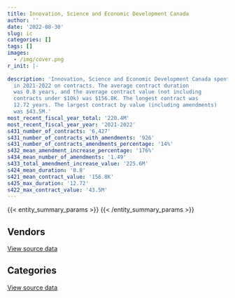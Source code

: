 ```yaml
---
title: Innovation, Science and Economic Development Canada
author: ''
date: '2022-08-30'
slug: ic
categories: []
tags: []
images:
  - /img/cover.png
r_init: |-
  
description: 'Innovation, Science and Economic Development Canada spent an estimated $220.4M
  in 2021-2022 on contracts. The average contract duration
  was 0.8 years, and the average contract value (not including
  contracts under $10k) was $156.8K. The longest contract was
  12.72 years. The largest contract by value (including amendments)
  was $43.5M.'
most_recent_fiscal_year_total: '220.4M'
most_recent_fiscal_year_year: '2021-2022'
s431_number_of_contracts: '6,427'
s431_number_of_contracts_with_amendments: '926'
s431_number_of_contracts_amendments_percentage: '14%'
s432_mean_amendment_increase_percentage: '176%'
s434_mean_number_of_amendments: '1.49'
s433_total_amendment_increase_value: '225.6M'
s424_mean_duration: '0.8'
s421_mean_contract_value: '156.8K'
s425_max_duration: '12.72'
s422_max_contract_value: '43.5M'
---
```


<script src="/rmarkdown-libs/htmlwidgets/htmlwidgets.js"></script>
<link href="/rmarkdown-libs/datatables-css/datatables-crosstalk.css" rel="stylesheet" />
<script src="/rmarkdown-libs/datatables-binding/datatables.js"></script>
<script src="/rmarkdown-libs/jquery/jquery-3.6.0.min.js"></script>
<link href="/rmarkdown-libs/dt-core-bootstrap/css/dataTables.bootstrap.min.css" rel="stylesheet" />
<link href="/rmarkdown-libs/dt-core-bootstrap/css/dataTables.bootstrap.extra.css" rel="stylesheet" />
<script src="/rmarkdown-libs/dt-core-bootstrap/js/jquery.dataTables.min.js"></script>
<script src="/rmarkdown-libs/dt-core-bootstrap/js/dataTables.bootstrap.min.js"></script>
<link href="/rmarkdown-libs/crosstalk/css/crosstalk.min.css" rel="stylesheet" />
<script src="/rmarkdown-libs/crosstalk/js/crosstalk.min.js"></script>
<script src="/rmarkdown-libs/htmlwidgets/htmlwidgets.js"></script>
<link href="/rmarkdown-libs/datatables-css/datatables-crosstalk.css" rel="stylesheet" />
<script src="/rmarkdown-libs/datatables-binding/datatables.js"></script>
<script src="/rmarkdown-libs/jquery/jquery-3.6.0.min.js"></script>
<link href="/rmarkdown-libs/dt-core-bootstrap/css/dataTables.bootstrap.min.css" rel="stylesheet" />
<link href="/rmarkdown-libs/dt-core-bootstrap/css/dataTables.bootstrap.extra.css" rel="stylesheet" />
<script src="/rmarkdown-libs/dt-core-bootstrap/js/jquery.dataTables.min.js"></script>
<script src="/rmarkdown-libs/dt-core-bootstrap/js/dataTables.bootstrap.min.js"></script>
<link href="/rmarkdown-libs/crosstalk/css/crosstalk.min.css" rel="stylesheet" />
<script src="/rmarkdown-libs/crosstalk/js/crosstalk.min.js"></script>

{{< entity_summary_params >}}
{{< /entity_summary_params >}}

## Vendors

<div id="htmlwidget-1" style="width:100%;height:auto;" class="datatables html-widget"></div>
<script type="application/json" data-for="htmlwidget-1">{"x":{"style":"bootstrap","filter":"none","vertical":false,"data":[["<a href=\"/vendors/a_hundred_answers/\">A HUNDRED ANSWERS<\/a>","<a href=\"/vendors/acart_communications/\">ACART COMMUNICATIONS<\/a>","<a href=\"/vendors/accenture/\">ACCENTURE<\/a>","<a href=\"/vendors/acme_future_security_controls/\">ACME FUTURE SECURITY CONTROLS<\/a>","<a href=\"/vendors/acosys_consulting_services/\">ACOSYS CONSULTING SERVICES<\/a>","<a href=\"/vendors/adga_group/\">ADGA GROUP<\/a>","<a href=\"/vendors/advanced_business_interiors/\">ADVANCED BUSINESS INTERIORS<\/a>","<a href=\"/vendors/advanced_chippewa_technologies/\">ADVANCED CHIPPEWA TECHNOLOGIES<\/a>","<a href=\"/vendors/altis_human_resources/\">ALTIS HUMAN RESOURCES<\/a>","<a href=\"/vendors/amazon/\">AMAZON<\/a>","<a href=\"/vendors/anixter/\">ANIXTER<\/a>","<a href=\"/vendors/ansys_canada/\">ANSYS CANADA<\/a>","<a href=\"/vendors/ari_financial_services/\">ARI FINANCIAL SERVICES<\/a>","<a href=\"/vendors/artemp_personnel_services/\">ARTEMP PERSONNEL SERVICES<\/a>","<a href=\"/vendors/asokan_business_interiors/\">ASOKAN BUSINESS INTERIORS<\/a>","<a href=\"/vendors/avi_spl_canada/\">AVI SPL CANADA<\/a>","<a href=\"/vendors/banfield_seguin/\">BANFIELD SEGUIN<\/a>","<a href=\"/vendors/bdo_canada/\">BDO CANADA<\/a>","<a href=\"/vendors/bell_canada/\">BELL CANADA<\/a>","<a href=\"/vendors/blackberry/\">BLACKBERRY<\/a>","<a href=\"/vendors/brookfield_global_integrated_solutions/\">BROOKFIELD GLOBAL INTEGRATED SOLUTIONS<\/a>","<a href=\"/vendors/brs_innovations/\">BRS INNOVATIONS<\/a>","<a href=\"/vendors/cache_computer_consulting/\">CACHE COMPUTER CONSULTING<\/a>","<a href=\"/vendors/calian/\">CALIAN<\/a>","<a href=\"/vendors/canadian_corps_of_commissionaires/\">CANADIAN CORPS OF COMMISSIONAIRES<\/a>","<a href=\"/vendors/canon/\">CANON<\/a>","<a href=\"/vendors/carahsoft_technology/\">CARAHSOFT TECHNOLOGY<\/a>","<a href=\"/vendors/carleton_electric/\">CARLETON ELECTRIC<\/a>","<a href=\"/vendors/cbci_telecom/\">CBCI TELECOM<\/a>","<a href=\"/vendors/cdw_canada/\">CDW CANADA<\/a>","<a href=\"/vendors/cgi/\">CGI<\/a>","<a href=\"/vendors/cision_canada/\">CISION CANADA<\/a>","<a href=\"/vendors/cistel_technology/\">CISTEL TECHNOLOGY<\/a>","<a href=\"/vendors/click_networks/\">CLICK NETWORKS<\/a>","<a href=\"/vendors/closereach/\">CLOSEREACH<\/a>","<a href=\"/vendors/cofomo/\">COFOMO<\/a>","<a href=\"/vendors/combat_networks/\">COMBAT NETWORKS<\/a>","<a href=\"/vendors/compugen/\">COMPUGEN<\/a>","<a href=\"/vendors/contract_community/\">CONTRACT COMMUNITY<\/a>","<a href=\"/vendors/coradix_technology_consulting/\">CORADIX TECHNOLOGY CONSULTING<\/a>","<a href=\"/vendors/cossette_communications/\">COSSETTE COMMUNICATIONS<\/a>","<a href=\"/vendors/cryptomill_technologies/\">CRYPTOMILL TECHNOLOGIES<\/a>","<a href=\"/vendors/decisive_group/\">DECISIVE GROUP<\/a>","<a href=\"/vendors/dell_computer/\">DELL COMPUTER<\/a>","<a href=\"/vendors/deloitte_and_touche/\">DELOITTE AND TOUCHE<\/a>","<a href=\"/vendors/dls_technology/\">DLS TECHNOLOGY<\/a>","<a href=\"/vendors/donna_cona/\">DONNA CONA<\/a>","<a href=\"/vendors/dymech_engineering/\">DYMECH ENGINEERING<\/a>","<a href=\"/vendors/dynabook_canada/\">DYNABOOK CANADA<\/a>","<a href=\"/vendors/dynamic_personnel_consultants/\">DYNAMIC PERSONNEL CONSULTANTS<\/a>","<a href=\"/vendors/eagle_professional_resources/\">EAGLE PROFESSIONAL RESOURCES<\/a>","<a href=\"/vendors/eberhard_von_huene_associates/\">EBERHARD VON HUENE ASSOCIATES<\/a>","<a href=\"/vendors/ebsco_canada/\">EBSCO CANADA<\/a>","<a href=\"/vendors/eclipsys_solutions/\">ECLIPSYS SOLUTIONS<\/a>","<a href=\"/vendors/ecole_de_langues_abce/\">ECOLE DE LANGUES ABCE<\/a>","<a href=\"/vendors/ecole_de_langues_la_cite/\">ECOLE DE LANGUES LA CITE<\/a>","<a href=\"/vendors/ecopia_tech/\">ECOPIA TECH<\/a>","<a href=\"/vendors/ekos_research_associates/\">EKOS RESEARCH ASSOCIATES<\/a>","<a href=\"/vendors/elsevier/\">ELSEVIER<\/a>","<a href=\"/vendors/environics_research_group/\">ENVIRONICS RESEARCH GROUP<\/a>","<a href=\"/vendors/ernst_young/\">ERNST YOUNG<\/a>","<a href=\"/vendors/evaluation_personnel_selection/\">EVALUATION PERSONNEL SELECTION<\/a>","<a href=\"/vendors/excel_human_resources/\">EXCEL HUMAN RESOURCES<\/a>","<a href=\"/vendors/factiva/\">FACTIVA<\/a>","<a href=\"/vendors/fast_forward_french/\">FAST FORWARD FRENCH<\/a>","<a href=\"/vendors/fast_track_staffing/\">FAST TRACK STAFFING<\/a>","<a href=\"/vendors/fca_canada/\">FCA CANADA<\/a>","<a href=\"/vendors/ference_company_consulting/\">FERENCE COMPANY CONSULTING<\/a>","<a href=\"/vendors/ford_motor_company/\">FORD MOTOR COMPANY<\/a>","<a href=\"/vendors/forrester_research/\">FORRESTER RESEARCH<\/a>","<a href=\"/vendors/foxit_software/\">FOXIT SOFTWARE<\/a>","<a href=\"/vendors/gap_wireless/\">GAP WIRELESS<\/a>","<a href=\"/vendors/gartner/\">GARTNER<\/a>","<a href=\"/vendors/gatestone/\">GATESTONE<\/a>","<a href=\"/vendors/gc_strategies/\">GC STRATEGIES<\/a>","<a href=\"/vendors/general_motors/\">GENERAL MOTORS<\/a>","<a href=\"/vendors/genesis_integration/\">GENESIS INTEGRATION<\/a>","<a href=\"/vendors/geospectrum_technologies/\">GEOSPECTRUM TECHNOLOGIES<\/a>","<a href=\"/vendors/glasshouse_systems/\">GLASSHOUSE SYSTEMS<\/a>","<a href=\"/vendors/global_knowledge/\">GLOBAL KNOWLEDGE<\/a>","<a href=\"/vendors/global_upholstery/\">GLOBAL UPHOLSTERY<\/a>","<a href=\"/vendors/goss_gilroy/\">GOSS GILROY<\/a>","<a href=\"/vendors/grand_toy/\">GRAND TOY<\/a>","<a href=\"/vendors/graybridge_international_consulting/\">GRAYBRIDGE INTERNATIONAL CONSULTING<\/a>","<a href=\"/vendors/groupe_onscope/\">GROUPE ONSCOPE<\/a>","<a href=\"/vendors/haworth/\">HAWORTH<\/a>","<a href=\"/vendors/hewlett_packard/\">HEWLETT PACKARD<\/a>","<a href=\"/vendors/honeywell/\">HONEYWELL<\/a>","<a href=\"/vendors/hypertec/\">HYPERTEC<\/a>","<a href=\"/vendors/ibiska_telecom/\">IBISKA TELECOM<\/a>","<a href=\"/vendors/ibm_canada/\">IBM CANADA<\/a>","<a href=\"/vendors/idp_group/\">IDP GROUP<\/a>","<a href=\"/vendors/ifathom/\">IFATHOM<\/a>","<a href=\"/vendors/ihs_global/\">IHS GLOBAL<\/a>","<a href=\"/vendors/info_tech_research_group/\">INFO TECH RESEARCH GROUP<\/a>","<a href=\"/vendors/insa/\">INSA<\/a>","<a href=\"/vendors/integrated_distribution_systems/\">INTEGRATED DISTRIBUTION SYSTEMS<\/a>","<a href=\"/vendors/ipsos/\">IPSOS<\/a>","<a href=\"/vendors/iron_mountain/\">IRON MOUNTAIN<\/a>","<a href=\"/vendors/it_net_consultants/\">IT NET CONSULTANTS<\/a>","<a href=\"/vendors/itex/\">ITEX<\/a>","<a href=\"/vendors/jasco_applied_sciences_canada/\">JASCO APPLIED SCIENCES CANADA<\/a>","<a href=\"/vendors/keysight_technologies_canada/\">KEYSIGHT TECHNOLOGIES CANADA<\/a>","<a href=\"/vendors/kia_canada/\">KIA CANADA<\/a>","<a href=\"/vendors/konica_minolta_business_solutions/\">KONICA MINOLTA BUSINESS SOLUTIONS<\/a>","<a href=\"/vendors/kpmg/\">KPMG<\/a>","<a href=\"/vendors/kwc_architects/\">KWC ARCHITECTS<\/a>","<a href=\"/vendors/language_research_development_group/\">LANGUAGE RESEARCH DEVELOPMENT GROUP<\/a>","<a href=\"/vendors/lansdowne_technologies/\">LANSDOWNE TECHNOLOGIES<\/a>","<a href=\"/vendors/leo_pisces_services_group/\">LEO PISCES SERVICES GROUP<\/a>","<a href=\"/vendors/lexisnexis_canada/\">LEXISNEXIS CANADA<\/a>","<a href=\"/vendors/linovati/\">LINOVATI<\/a>","<a href=\"/vendors/lionbridge/\">LIONBRIDGE<\/a>","<a href=\"/vendors/louis_w_bray_construction/\">LOUIS W BRAY CONSTRUCTION<\/a>","<a href=\"/vendors/ls_telcom/\">LS TELCOM<\/a>","<a href=\"/vendors/lumina_it/\">LUMINA IT<\/a>","<a href=\"/vendors/makwa_resourcing/\">MAKWA RESOURCING<\/a>","<a href=\"/vendors/maplesoft_consulting/\">MAPLESOFT CONSULTING<\/a>","<a href=\"/vendors/maxsys_staffing_and_consulting/\">MAXSYS STAFFING AND CONSULTING<\/a>","<a href=\"/vendors/mccarthy_tetrault/\">MCCARTHY TETRAULT<\/a>","<a href=\"/vendors/mckinsey_and_company/\">MCKINSEY AND COMPANY<\/a>","<a href=\"/vendors/mdos_consulting/\">MDOS CONSULTING<\/a>","<a href=\"/vendors/media_q/\">MEDIA Q<\/a>","<a href=\"/vendors/messa_computing/\">MESSA COMPUTING<\/a>","<a href=\"/vendors/michael_wager_consulting/\">MICHAEL WAGER CONSULTING<\/a>","<a href=\"/vendors/microsoft_canada/\">MICROSOFT CANADA<\/a>","<a href=\"/vendors/mindwire_systems/\">MINDWIRE SYSTEMS<\/a>","<a href=\"/vendors/mishkumi_technologies/\">MISHKUMI TECHNOLOGIES<\/a>","<a href=\"/vendors/mitsubishi_motor_sales/\">MITSUBISHI MOTOR SALES<\/a>","<a href=\"/vendors/modis_canada/\">MODIS CANADA<\/a>","<a href=\"/vendors/morneau_shepell/\">MORNEAU SHEPELL<\/a>","<a href=\"/vendors/morrison_hershfield/\">MORRISON HERSHFIELD<\/a>","<a href=\"/vendors/motorola_solutions_canada/\">MOTOROLA SOLUTIONS CANADA<\/a>","<a href=\"/vendors/national_arts_centre/\">NATIONAL ARTS CENTRE<\/a>","<a href=\"/vendors/nations_translation_group/\">NATIONS TRANSLATION GROUP<\/a>","<a href=\"/vendors/nattiq/\">NATTIQ<\/a>","<a href=\"/vendors/navpoint_consulting_group/\">NAVPOINT CONSULTING GROUP<\/a>","<a href=\"/vendors/neptune_security_services/\">NEPTUNE SECURITY SERVICES<\/a>","<a href=\"/vendors/newfound_recruiting/\">NEWFOUND RECRUITING<\/a>","<a href=\"/vendors/nimble_information_strategies/\">NIMBLE INFORMATION STRATEGIES<\/a>","<a href=\"/vendors/nisha_techonologies/\">NISHA TECHONOLOGIES<\/a>","<a href=\"/vendors/nissan_canada/\">NISSAN CANADA<\/a>","<a href=\"/vendors/nitam_solutions/\">NITAM SOLUTIONS<\/a>","<a href=\"/vendors/nokia_canada/\">NOKIA CANADA<\/a>","<a href=\"/vendors/northern_micro/\">NORTHERN MICRO<\/a>","<a href=\"/vendors/nova_networks/\">NOVA NETWORKS<\/a>","<a href=\"/vendors/nrns/\">NRNS<\/a>","<a href=\"/vendors/nua_office/\">NUA OFFICE<\/a>","<a href=\"/vendors/nuix_north_america/\">NUIX NORTH AMERICA<\/a>","<a href=\"/vendors/ogilvy_montreal/\">OGILVY MONTREAL<\/a>","<a href=\"/vendors/onx_enterprise_solutions/\">ONX ENTERPRISE SOLUTIONS<\/a>","<a href=\"/vendors/openframe_technologies/\">OPENFRAME TECHNOLOGIES<\/a>","<a href=\"/vendors/opentext/\">OPENTEXT<\/a>","<a href=\"/vendors/oracle_canada/\">ORACLE CANADA<\/a>","<a href=\"/vendors/orangutech/\">ORANGUTECH<\/a>","<a href=\"/vendors/otis_elevator/\">OTIS ELEVATOR<\/a>","<a href=\"/vendors/pal_aerospace/\">PAL AEROSPACE<\/a>","<a href=\"/vendors/paladin_group/\">PALADIN GROUP<\/a>","<a href=\"/vendors/pattison_sign_group/\">PATTISON SIGN GROUP<\/a>","<a href=\"/vendors/pitney_bowes/\">PITNEY BOWES<\/a>","<a href=\"/vendors/pleiad_canada/\">PLEIAD CANADA<\/a>","<a href=\"/vendors/portage_personnel/\">PORTAGE PERSONNEL<\/a>","<a href=\"/vendors/postmedia_network/\">POSTMEDIA NETWORK<\/a>","<a href=\"/vendors/pra/\">PRA<\/a>","<a href=\"/vendors/precisionit/\">PRECISIONIT<\/a>","<a href=\"/vendors/pricewaterhouse_coopers/\">PRICEWATERHOUSE COOPERS<\/a>","<a href=\"/vendors/printers_plus/\">PRINTERS PLUS<\/a>","<a href=\"/vendors/prosci_canada/\">PROSCI CANADA<\/a>","<a href=\"/vendors/purelogic/\">PURELOGIC<\/a>","<a href=\"/vendors/purespirit_solutions/\">PURESPIRIT SOLUTIONS<\/a>","<a href=\"/vendors/qmr/\">QMR<\/a>","<a href=\"/vendors/quantum_management_services/\">QUANTUM MANAGEMENT SERVICES<\/a>","<a href=\"/vendors/queen_s_university/\">QUEEN S UNIVERSITY<\/a>","<a href=\"/vendors/quintet_consulting/\">QUINTET CONSULTING<\/a>","<a href=\"/vendors/randstad/\">RANDSTAD<\/a>","<a href=\"/vendors/rapiscan_systems/\">RAPISCAN SYSTEMS<\/a>","<a href=\"/vendors/raymond_chabot_grant_thornton/\">RAYMOND CHABOT GRANT THORNTON<\/a>","<a href=\"/vendors/rhea/\">RHEA<\/a>","<a href=\"/vendors/risk_sciences_international/\">RISK SCIENCES INTERNATIONAL<\/a>","<a href=\"/vendors/rogers/\">ROGERS<\/a>","<a href=\"/vendors/rohde_schwarz_canada/\">ROHDE SCHWARZ CANADA<\/a>","<a href=\"/vendors/s_p_global_market_intelligence/\">S P GLOBAL MARKET INTELLIGENCE<\/a>","<a href=\"/vendors/salesforce_canada/\">SALESFORCE CANADA<\/a>","<a href=\"/vendors/sas_institute/\">SAS INSTITUTE<\/a>","<a href=\"/vendors/sdl_international_canada/\">SDL INTERNATIONAL CANADA<\/a>","<a href=\"/vendors/securekey_technologies/\">SECUREKEY TECHNOLOGIES<\/a>","<a href=\"/vendors/shi_canada/\">SHI CANADA<\/a>","<a href=\"/vendors/si_systems/\">SI SYSTEMS<\/a>","<a href=\"/vendors/simplex_grinnell/\">SIMPLEX GRINNELL<\/a>","<a href=\"/vendors/sky_canoe/\">SKY CANOE<\/a>","<a href=\"/vendors/snc_lavalin/\">SNC LAVALIN<\/a>","<a href=\"/vendors/softchoice/\">SOFTCHOICE<\/a>","<a href=\"/vendors/somos/\">SOMOS<\/a>","<a href=\"/vendors/stantec/\">STANTEC<\/a>","<a href=\"/vendors/stiff_sentences/\">STIFF SENTENCES<\/a>","<a href=\"/vendors/stoneworks_technologies/\">STONEWORKS TECHNOLOGIES<\/a>","<a href=\"/vendors/stratos/\">STRATOS<\/a>","<a href=\"/vendors/supremex/\">SUPREMEX<\/a>","<a href=\"/vendors/systematix_solutions/\">SYSTEMATIX SOLUTIONS<\/a>","<a href=\"/vendors/systemscope/\">SYSTEMSCOPE<\/a>","<a href=\"/vendors/teknion/\">TEKNION<\/a>","<a href=\"/vendors/teksystems_canada/\">TEKSYSTEMS CANADA<\/a>","<a href=\"/vendors/telecom_computer_services/\">TELECOM COMPUTER SERVICES<\/a>","<a href=\"/vendors/telus_canada/\">TELUS CANADA<\/a>","<a href=\"/vendors/teramach_technologies/\">TERAMACH TECHNOLOGIES<\/a>","<a href=\"/vendors/testforce_systems/\">TESTFORCE SYSTEMS<\/a>","<a href=\"/vendors/the_aim_group/\">THE AIM GROUP<\/a>","<a href=\"/vendors/the_mathworks/\">THE MATHWORKS<\/a>","<a href=\"/vendors/the_right_door_consulting/\">THE RIGHT DOOR CONSULTING<\/a>","<a href=\"/vendors/thinkon/\">THINKON<\/a>","<a href=\"/vendors/thomson_reuters/\">THOMSON REUTERS<\/a>","<a href=\"/vendors/thyssenkrupp_elevator/\">THYSSENKRUPP ELEVATOR<\/a>","<a href=\"/vendors/toshiba_canada/\">TOSHIBA CANADA<\/a>","<a href=\"/vendors/totem_offisource/\">TOTEM OFFISOURCE<\/a>","<a href=\"/vendors/toyota/\">TOYOTA<\/a>","<a href=\"/vendors/tpg_technology_consultants/\">TPG TECHNOLOGY CONSULTANTS<\/a>","<a href=\"/vendors/transpolar_technology/\">TRANSPOLAR TECHNOLOGY<\/a>","<a href=\"/vendors/trm_technologies/\">TRM TECHNOLOGIES<\/a>","<a href=\"/vendors/turtle_island_staffing/\">TURTLE ISLAND STAFFING<\/a>","<a href=\"/vendors/ubiqus_canada/\">UBIQUS CANADA<\/a>","<a href=\"/vendors/university_of_alberta/\">UNIVERSITY OF ALBERTA<\/a>","<a href=\"/vendors/university_of_new_brunswick/\">UNIVERSITY OF NEW BRUNSWICK<\/a>","<a href=\"/vendors/university_of_ottawa/\">UNIVERSITY OF OTTAWA<\/a>","<a href=\"/vendors/veritaaq_technology_house/\">VERITAAQ TECHNOLOGY HOUSE<\/a>","<a href=\"/vendors/waste_connections_of_canada/\">WASTE CONNECTIONS OF CANADA<\/a>","<a href=\"/vendors/waste_management_of_canada/\">WASTE MANAGEMENT OF CANADA<\/a>","<a href=\"/vendors/westower_communications/\">WESTOWER COMMUNICATIONS<\/a>","<a href=\"/vendors/wolters_kluwer/\">WOLTERS KLUWER<\/a>","<a href=\"/vendors/workdynamics_technologies/\">WORKDYNAMICS TECHNOLOGIES<\/a>","<a href=\"/vendors/wpp_group_canada_communications/\">WPP GROUP CANADA COMMUNICATIONS<\/a>","<a href=\"/vendors/wsp/\">WSP<\/a>","<a href=\"/vendors/xerox/\">XEROX<\/a>","<a href=\"/vendors/zernam_enterprise/\">ZERNAM ENTERPRISE<\/a>"],[30805.49,null,473550.83,188756.54,null,528580.96,428432.03,676614.94,547837.13,null,12663.91,80731.76,28749.06,100769.23,135807.09,564227.21,80268.97,24999.98,null,18030.19,210538.27,null,459586.54,87534.92,2909998.54,3542.62,6421.82,197153.93,null,56509.96,null,222453.22,533615.37,null,43162.68,6305546.72,null,null,16113.31,2377008.92,1552941.78,null,null,null,2869815.92,null,501973.08,null,null,345799.11,66416.08,114869.19,229057.29,35118.67,87912.5,67008.5,null,108141,93391.72,157375.43,125866.55,52629.72,6866058.47,286966.2,115340.13,70269.06,82858.53,17371.81,null,24720,null,33601.67,455995.58,null,657841.82,462888.53,32760.12,null,null,37050.98,8913.44,34943.21,50612.28,467777.43,2897705.66,null,174184.78,61579.41,712752.53,397921.17,736795.95,null,86997,298611.4,563.15,94099.04,34936.44,null,185351.76,398194.51,65580.91,null,244311.48,null,null,631195.92,null,null,33052.5,null,21013.53,1434532.89,null,null,6852151.19,1443175.89,null,757873.29,398873.28,24999.98,338017.39,104355,92660,14067.49,134973.42,40074.12,2394311.53,null,44933.89,2362746.96,8339.93,45765,682726.2,null,null,null,null,null,12382.32,3982.16,176566.66,70890.21,99026.55,null,5877341.49,33909.78,null,14705.24,648.43,270260.63,null,37975.41,185815.82,752535.25,null,48894,null,238321.98,null,37133.25,13403.35,43742.76,10169.01,156261.67,865759.94,1028800.52,null,21011.68,165082.19,null,194299.3,152327.66,13277.5,null,789405.96,null,996765.38,null,null,22779.88,620616.62,93336.5,null,14916,null,12919.37,14650.68,2052733.6,375641.53,null,26477.36,254577.12,653898.75,6246.21,null,45304.33,60791.11,null,30271.76,1070099.46,null,267932.83,976544.23,20661.13,null,96386.04,1498840.33,11295.59,96530.25,null,150933.49,null,790498.74,3699932.5,146435.32,726612.71,394266.83,null,93276.97,0,33834.21,13800,2612.48,5579972.67,13696.07,null,19530.8,24105.9,44113.23,12089.34,26311.38,1065327.7,null],[11010.17,null,841357.29,208605.39,null,505101.01,437669.59,1811594.65,224087.23,null,44284.7,null,12067.06,4876.65,132312.15,93192.04,19521.33,null,21441.75,18631.49,189431.88,null,520559.13,1340399.81,2897260,15435.69,71200.8,null,null,146354.4,42021.61,263668.86,83536.69,null,null,3951196.58,null,null,180964.85,1931064.33,1178499.6,null,null,15966.9,1743138.06,null,null,null,null,311553.99,257229.77,341060.52,297974.75,null,86716.1,22632,null,null,188797.94,null,225111.41,3718.04,4271250.26,283013.16,171946.2,35900.1,null,126081.69,99831.71,null,null,22594.15,569008.16,null,1720912.05,null,null,857837.29,null,9562.09,null,108383.17,50523.01,175640.26,2905644.58,30980.7,71105.57,105140.44,40002,1577235.42,799366.8,null,null,136147.92,68882.01,22868.78,null,null,165182.92,171214.94,48188.84,null,42384.02,null,null,912646.42,null,5470.44,null,null,null,null,null,15158.95,5041299.89,5042068.96,null,382051.19,60320.6,null,null,null,78140,120176.51,11093.71,449352.71,2251950.58,341860.38,130084.92,1988878.51,18147.27,null,null,20856.37,null,55445.16,null,null,161854.55,3993.07,319650.27,47834.04,117724.3,23661.38,330547.01,null,null,21666.28,135760.26,473279.37,644143.3,null,235109.37,790174.43,null,null,null,142745.22,null,153524.89,21132.28,46493.68,10183.06,null,1482135.75,846936.2,9362.04,61393.67,675689.99,28695.69,57555.43,94726.23,null,null,1851043.05,4817.05,17797.5,null,null,22842.3,68791.16,52705.85,null,131086.86,null,11940.63,71556.62,1306079.15,374424.37,null,37860.43,64901.57,26725.01,null,null,234003.46,23165,15930.69,null,1081185.55,24984.56,916359.91,10250.83,31007.02,3987.44,381323.55,2142480.16,null,8438.02,null,80755.66,null,null,777478.3,null,722415.22,46782.54,39999.74,102265.92,11645.45,24675,null,33547.52,5482919.45,null,42050.58,null,null,12303.58,10485.66,40632.33,1145162.4,null],[null,null,null,172911.06,11773.73,528580.96,142308.47,5823871.81,383883.24,889769.56,null,null,15696.47,null,133160.73,303012.15,24956.05,null,null,127.04,147655.86,1589.43,301677.15,1413476.64,2616581.44,15393.51,154155.44,null,null,355744.91,3683718.91,170706.58,207857.81,48051.42,29503.88,3208787.08,null,29736.65,null,1917715.95,836200,615644.74,23893.02,null,8428924.41,13474.55,null,null,665796,47963.78,261528.87,null,305308.16,53282.63,162601.17,null,204482.33,null,95867.27,null,151047.95,null,2361439.23,177822.94,166975.94,null,null,null,null,16417.81,18101.33,31330.83,403885.03,17955,1673844.23,43322,null,null,111874.72,39879.96,null,50030.75,24438.33,279913.04,2897705.66,8121.15,null,136997.14,null,2432144.68,551884.76,1244805.83,null,10598.94,90218.58,71911.81,null,267177.81,193714.15,null,67874.56,null,860683.66,48354.96,null,832937.43,null,54310.81,null,null,null,null,115007.19,null,5027525.85,6213761.14,null,162515.47,82004.06,null,2988497.44,null,74004.27,null,6109.56,633482.52,1255474.14,null,null,2834337.88,22398.86,null,null,null,70666.34,61140.43,null,null,161412.32,3982.16,188902.1,null,112881.92,null,3069239.51,null,1316172.32,53911.81,158659.56,null,null,41905.97,960495.63,854398.63,null,7965.85,117200.6,null,13057.97,45019.43,39959.38,null,10509,null,850087.6,106716.09,19638.4,64443.9,124024.55,47234,274273.69,34299.03,null,46838.5,1537014.47,38042.5,69492.91,39730.8,49078.71,22779.88,838456.69,38622.15,1236514.05,null,6351.53,null,191824.31,875840.74,312107.35,1039410.41,69407.42,36203.22,null,1315.5,10545,68288.08,null,15832.44,null,996664.04,null,1001227.57,85027.3,10026.56,18778.88,587175.18,2785544.71,15390.8,82857.17,4739.59,138321.06,217141.93,null,61057.29,null,694717.76,51706.22,null,21194.98,24577.5,21560,null,13230,3439989.46,null,15453.82,null,12543,33899.57,20679.65,28746.95,1145299.47,null],[null,10500.55,null,null,21707.09,271112.78,398527.2,865035.88,1030525.75,4087713.23,null,34521.5,25657.4,170016.22,339421.49,472018.65,161763.02,86445,null,11697.53,null,3842,506654.34,1253205.4,2857307.46,15393.51,255853.08,null,225333.3,243018.37,8744462.17,150154.97,173244.55,null,26831.07,5685280.1,18984,11725.61,60742.57,2136368.91,4139678.59,null,null,null,7908646.6,248244.26,null,20134.21,3994098,69358.51,261528.87,null,307438.89,537010.03,257465.29,29888,3759017.33,null,63407.68,48215.39,271299.32,76015.09,1782603.89,183130.89,301005.56,null,null,84750,null,7082.19,17104.95,215097.01,892905.42,154507.5,690693.33,null,null,null,58110.59,null,null,105131.32,null,398862.88,2897705.66,null,null,73879,299399.15,1333074.57,1328261.27,4388738.49,null,19873.01,95180.72,34745.26,null,182166.69,115247.42,95801.4,58537.64,492952.39,2347690.7,null,30415.08,2904965.55,44239.5,61897.45,17797.5,19875.62,12604.73,null,459594.76,null,5027525.85,13188775.68,372916.24,474450.51,136019.87,null,null,null,68940.73,null,71935.18,1181744.1,702506.12,null,null,4976748.28,null,null,null,null,730816.72,61140.43,15276.56,4057.86,161412.32,null,null,null,296123.09,null,2009309.29,122550.48,747436.74,137472.03,147689.9,null,null,85558.03,970053.66,824199.66,279.89,19255.2,426945.02,null,null,2028.19,null,null,10521.07,null,782011.04,120101.86,10302.44,null,569360.12,null,89651.95,null,null,46838.5,1704401.55,null,257398.47,null,365064.31,null,22105.51,65529.21,9987253.09,null,10410.53,146175.44,294264.69,1305870.31,312107.35,4539197.38,79146.61,232660.34,null,494292.92,67393.43,null,null,5192.33,null,976393.05,null,697169.41,52139.71,null,17594.09,177621.06,3126898.51,36018.96,117420,18551.44,261044.55,null,null,571687.04,null,514809.86,null,null,9435.8,11222.05,2800,null,33894,3885901.22,null,30560.83,null,25011.42,63132.25,4293.35,null,1200420.15,10602.98]],"container":"<table class=\"table table-striped table-hover row-border order-column display\">\n  <thead>\n    <tr>\n      <th>Vendor<\/th>\n      <th>2018-2019<\/th>\n      <th>2019-2020<\/th>\n      <th>2020-2021<\/th>\n      <th>2021-2022<\/th>\n    <\/tr>\n  <\/thead>\n<\/table>","options":{"order":[[4,"desc"]],"pageLength":10,"autoWidth":true,"columnDefs":[{"targets":1,"render":"function(data, type, row, meta) {\n    return type !== 'display' ? data : DTWidget.formatCurrency(data, \"$\", 2, 3, \",\", \".\", true, null);\n  }"},{"targets":2,"render":"function(data, type, row, meta) {\n    return type !== 'display' ? data : DTWidget.formatCurrency(data, \"$\", 2, 3, \",\", \".\", true, null);\n  }"},{"targets":3,"render":"function(data, type, row, meta) {\n    return type !== 'display' ? data : DTWidget.formatCurrency(data, \"$\", 2, 3, \",\", \".\", true, null);\n  }"},{"targets":4,"render":"function(data, type, row, meta) {\n    return type !== 'display' ? data : DTWidget.formatCurrency(data, \"$\", 2, 3, \",\", \".\", true, null);\n  }"},{"width":"16%","targets":[1,2,3,4]},{"className":"dt-right","targets":[1,2,3,4]}],"orderClasses":false}},"evals":["options.columnDefs.0.render","options.columnDefs.1.render","options.columnDefs.2.render","options.columnDefs.3.render"],"jsHooks":[]}</script>
<p class="text-right">
<a href="https://github.com/GoC-Spending/contracts-data/tree/main/data/out/departments/ic/summary_by_fiscal_year_by_vendor.csv" class="source-data-link btn btn-link">View source data</a>
</p>

## Categories

<div id="htmlwidget-2" style="width:100%;height:auto;" class="datatables html-widget"></div>
<script type="application/json" data-for="htmlwidget-2">{"x":{"style":"bootstrap","filter":"none","vertical":false,"data":[["<a href=\"/categories/other/\">(Other)<\/a>","<a href=\"/categories/facilities_and_construction/\">Facilities and construction<\/a>","<a href=\"/categories/office_management/\">Office management<\/a>","<a href=\"/categories/professional_services/\">Professional services<\/a>","<a href=\"/categories/information_technology/\">Information technology<\/a>","<a href=\"/categories/medical/\">Medical<\/a>","<a href=\"/categories/transportation_and_logistics/\">Transportation and logistics<\/a>","<a href=\"/categories/industrial_products_and_services/\">Industrial products and services<\/a>","<a href=\"/categories/travel/\">Travel<\/a>","<a href=\"/categories/security_and_protection/\">Security and protection<\/a>","<a href=\"/categories/human_capital/\">Human capital<\/a>"],[null,4669942.32,6689617.03,29910146.29,66494268.57,5491.44,1152962.91,2374340.9,400257.93,2834391.18,7682865.02],[null,3754005,3517156.28,42154995.85,57701369.11,6611.4,571201.66,1408268.15,355220.62,2832285,8739040.31],[588017.28,4924210.94,2266977.82,64772206.25,69107895.96,6593.34,717508.32,3107104.06,202481.69,2598624.61,8901120.87],[679197.18,5868997.4,3617269.23,91663212.54,97015672.54,81096.68,619364.08,5000766.9,183490.45,2863730.3,12826556.67]],"container":"<table class=\"table table-striped table-hover row-border order-column display\">\n  <thead>\n    <tr>\n      <th>Category<\/th>\n      <th>2018-2019<\/th>\n      <th>2019-2020<\/th>\n      <th>2020-2021<\/th>\n      <th>2021-2022<\/th>\n    <\/tr>\n  <\/thead>\n<\/table>","options":{"order":[[4,"desc"]],"dom":"t","pageLength":30,"autoWidth":true,"columnDefs":[{"targets":1,"render":"function(data, type, row, meta) {\n    return type !== 'display' ? data : DTWidget.formatCurrency(data, \"$\", 2, 3, \",\", \".\", true, null);\n  }"},{"targets":2,"render":"function(data, type, row, meta) {\n    return type !== 'display' ? data : DTWidget.formatCurrency(data, \"$\", 2, 3, \",\", \".\", true, null);\n  }"},{"targets":3,"render":"function(data, type, row, meta) {\n    return type !== 'display' ? data : DTWidget.formatCurrency(data, \"$\", 2, 3, \",\", \".\", true, null);\n  }"},{"targets":4,"render":"function(data, type, row, meta) {\n    return type !== 'display' ? data : DTWidget.formatCurrency(data, \"$\", 2, 3, \",\", \".\", true, null);\n  }"},{"width":"16%","targets":[1,2,3,4]},{"className":"dt-right","targets":[1,2,3,4]}],"orderClasses":false,"lengthMenu":[10,25,30,50,100]}},"evals":["options.columnDefs.0.render","options.columnDefs.1.render","options.columnDefs.2.render","options.columnDefs.3.render"],"jsHooks":[]}</script>
<p class="text-right">
<a href="https://github.com/GoC-Spending/contracts-data/tree/main/data/out/departments/ic/summary_by_fiscal_year_by_category.csv" class="source-data-link btn btn-link">View source data</a>
</p>
